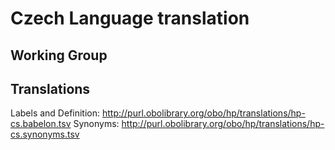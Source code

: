 # Czech Language translation

## Working Group

## Translations

Labels and Definition: http://purl.obolibrary.org/obo/hp/translations/hp-cs.babelon.tsv
Synonyms: http://purl.obolibrary.org/obo/hp/translations/hp-cs.synonyms.tsv
